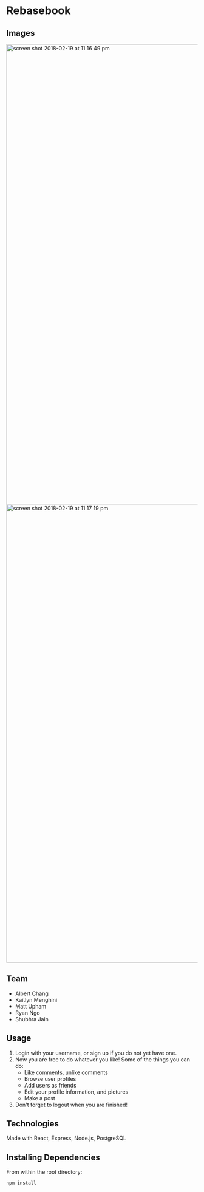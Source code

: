 # Rebasebook
## Images
<img width="1211" alt="screen shot 2018-02-19 at 11 16 49 pm" src="https://user-images.githubusercontent.com/26193071/36925429-c05e4846-1e27-11e8-815b-87683402f79b.png">
<img width="1208" alt="screen shot 2018-02-19 at 11 17 19 pm" src="https://user-images.githubusercontent.com/26193071/36925430-c07831e8-1e27-11e8-8d22-027235cce465.png">

## Team

  - Albert Chang
  - Kaitlyn Menghini
  - Matt Upham
  - Ryan Ngo
  - Shubhra Jain

## Usage

1. Login with your username, or sign up if you do not yet have one.
2. Now you are free to do whatever you like!  Some of the things you can do:
   - Like comments, unlike comments
   - Browse user profiles
   - Add users as friends
   - Edit your profile information, and pictures
   - Make a post
3. Don't forget to logout when you are finished!

## Technologies

Made with React, Express, Node.js, PostgreSQL

## Installing Dependencies

From within the root directory:

```sh
npm install
```
